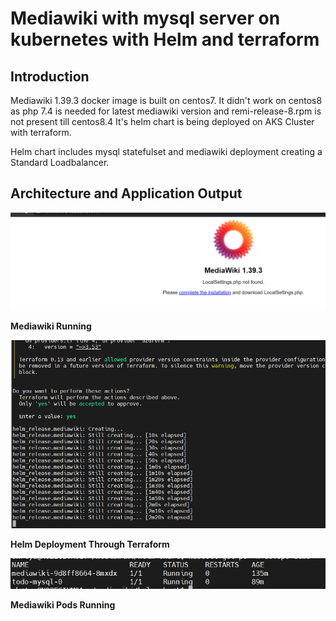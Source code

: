 # Mediawiki with mysql server on kubernetes with Helm and terraform

## Introduction

Mediawiki 1.39.3 docker image is built on centos7. It didn't work on centos8 as php 7.4 is needed for latest mediawiki version and remi-release-8.rpm is not present till centos8.4
It's helm chart is being deployed on AKS Cluster with terraform.

Helm chart includes mysql statefulset and mediawiki deployment creating a Standard Loadbalancer.


## Architecture and Application Output

![Mediawiki InitialPage](/Images/initial.png "Intialpage")

**Mediawiki Running**


![Helm Deployment](/Images/helm.png "HelmDeploy")

**Helm Deployment Through Terraform**

![Mediawiki Pods](/Images/pods.png "Pods")

**Mediawiki Pods Running**